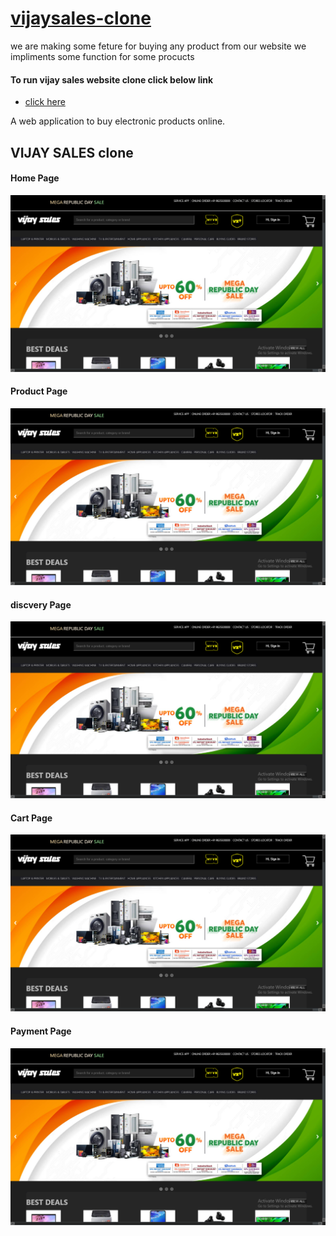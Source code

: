 <a href="https://focused-pike-a1a3fc.netlify.app/"><h1>vijaysales-clone</h1></a>


<p> we are making some feture for buying any product from our website we impliments some function for some procucts </p>

<h4> To run vijay sales website clone click below link</h4>
<ul> <li><a href="https://focused-pike-a1a3fc.netlify.app/ "> click here </a></li> </ul>

<div> <p> A web application to buy electronic products online.</p></div>
<div>
<h2> VIJAY SALES clone </h2>

<a ><div> <h4> Home Page </h4> 
  
  <img src="https://github.com/RAHULANN/vijay-Sales-project/blob/main/readmi%20img/Screenshot%20(857).png"/>
  </div></a>

<a ><div> <h4>Product Page </h4> 
  
  <img src="https://github.com/RAHULANN/vijay-Sales-project/blob/main/readmi%20img/Screenshot%20(857).png"/>
  </div></a>

<a ><div> <h4> discvery Page </h4> 
  
  <img src="https://github.com/RAHULANN/vijay-Sales-project/blob/main/readmi%20img/Screenshot%20(857).png"/>
  </div></a>
  
  <a ><div> <h4> Cart Page </h4> 
  
  <img src="https://github.com/RAHULANN/vijay-Sales-project/blob/main/readmi%20img/Screenshot%20(857).png"/>
  </div></a>
  
   <a ><div> <h4> Payment Page </h4> 
  
  <img src="https://github.com/RAHULANN/vijay-Sales-project/blob/main/readmi%20img/Screenshot%20(857).png"/>
  </div></a>
</div>
